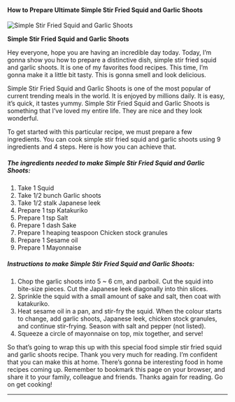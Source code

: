             

#### How to Prepare Ultimate Simple Stir Fried Squid and Garlic Shoots

![Simple Stir Fried Squid and Garlic Shoots](https://img-global.cpcdn.com/recipes/5926280894611456/751x532cq70/simple-stir-fried-squid-and-garlic-shoots-recipe-main-photo.jpg)

**Simple Stir Fried Squid and Garlic Shoots**

Hey everyone, hope you are having an incredible day today. Today, I’m gonna show you how to prepare a distinctive dish, simple stir fried squid and garlic shoots. It is one of my favorites food recipes. This time, I’m gonna make it a little bit tasty. This is gonna smell and look delicious.

Simple Stir Fried Squid and Garlic Shoots is one of the most popular of current trending meals in the world. It is enjoyed by millions daily. It is easy, it’s quick, it tastes yummy. Simple Stir Fried Squid and Garlic Shoots is something that I’ve loved my entire life. They are nice and they look wonderful.

To get started with this particular recipe, we must prepare a few ingredients. You can cook simple stir fried squid and garlic shoots using 9 ingredients and 4 steps. Here is how you can achieve that.

##### The ingredients needed to make Simple Stir Fried Squid and Garlic Shoots:

1.  Take 1 Squid
2.  Take 1/2 bunch Garlic shoots
3.  Take 1/2 stalk Japanese leek
4.  Prepare 1 tsp Katakuriko
5.  Prepare 1 tsp Salt
6.  Prepare 1 dash Sake
7.  Prepare 1 heaping teaspoon Chicken stock granules
8.  Prepare 1 Sesame oil
9.  Prepare 1 Mayonnaise

##### Instructions to make Simple Stir Fried Squid and Garlic Shoots:

1.  Chop the garlic shoots into 5 ~ 6 cm, and parboil. Cut the squid into bite-size pieces. Cut the Japanese leek diagonally into thin slices.
2.  Sprinkle the squid with a small amount of sake and salt, then coat with katakuriko.
3.  Heat sesame oil in a pan, and stir-fry the squid. When the colour starts to change, add garlic shoots, Japanese leek, chicken stock granules, and continue stir-frying. Season with salt and pepper (not listed).
4.  Squeeze a circle of mayonnaise on top, mix together, and serve!

So that’s going to wrap this up with this special food simple stir fried squid and garlic shoots recipe. Thank you very much for reading. I’m confident that you can make this at home. There’s gonna be interesting food in home recipes coming up. Remember to bookmark this page on your browser, and share it to your family, colleague and friends. Thanks again for reading. Go on get cooking!

* * *